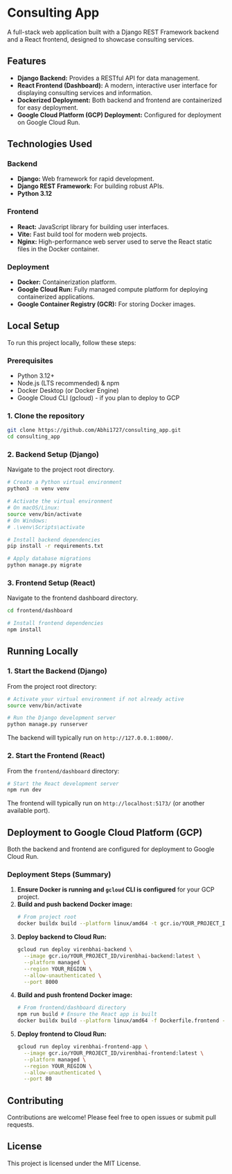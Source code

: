 # Consulting App

A full-stack web application built with a Django REST Framework backend and a React frontend, designed to showcase consulting services.

## Features

*   **Django Backend:** Provides a RESTful API for data management.
*   **React Frontend (Dashboard):** A modern, interactive user interface for displaying consulting services and information.
*   **Dockerized Deployment:** Both backend and frontend are containerized for easy deployment.
*   **Google Cloud Platform (GCP) Deployment:** Configured for deployment on Google Cloud Run.

## Technologies Used

### Backend
*   **Django:** Web framework for rapid development.
*   **Django REST Framework:** For building robust APIs.
*   **Python 3.12**

### Frontend
*   **React:** JavaScript library for building user interfaces.
*   **Vite:** Fast build tool for modern web projects.
*   **Nginx:** High-performance web server used to serve the React static files in the Docker container.

### Deployment
*   **Docker:** Containerization platform.
*   **Google Cloud Run:** Fully managed compute platform for deploying containerized applications.
*   **Google Container Registry (GCR):** For storing Docker images.

## Local Setup

To run this project locally, follow these steps:

### Prerequisites

*   Python 3.12+
*   Node.js (LTS recommended) & npm
*   Docker Desktop (or Docker Engine)
*   Google Cloud CLI (gcloud) - if you plan to deploy to GCP

### 1. Clone the repository

```bash
git clone https://github.com/Abhi1727/consulting_app.git
cd consulting_app
```

### 2. Backend Setup (Django)

Navigate to the project root directory.

```bash
# Create a Python virtual environment
python3 -m venv venv

# Activate the virtual environment
# On macOS/Linux:
source venv/bin/activate
# On Windows:
# .\venv\Scripts\activate

# Install backend dependencies
pip install -r requirements.txt

# Apply database migrations
python manage.py migrate
```

### 3. Frontend Setup (React)

Navigate to the frontend dashboard directory.

```bash
cd frontend/dashboard

# Install frontend dependencies
npm install
```

## Running Locally

### 1. Start the Backend (Django)

From the project root directory:

```bash
# Activate your virtual environment if not already active
source venv/bin/activate

# Run the Django development server
python manage.py runserver
```
The backend will typically run on `http://127.0.0.1:8000/`.

### 2. Start the Frontend (React)

From the `frontend/dashboard` directory:

```bash
# Start the React development server
npm run dev
```
The frontend will typically run on `http://localhost:5173/` (or another available port).

## Deployment to Google Cloud Platform (GCP)

Both the backend and frontend are configured for deployment to Google Cloud Run.

### Deployment Steps (Summary)

1.  **Ensure Docker is running and `gcloud` CLI is configured** for your GCP project.
2.  **Build and push backend Docker image:**
    ```bash
    # From project root
    docker buildx build --platform linux/amd64 -t gcr.io/YOUR_PROJECT_ID/virenbhai-backend:latest --push .
    ```
3.  **Deploy backend to Cloud Run:**
    ```bash
    gcloud run deploy virenbhai-backend \
      --image gcr.io/YOUR_PROJECT_ID/virenbhai-backend:latest \
      --platform managed \
      --region YOUR_REGION \
      --allow-unauthenticated \
      --port 8000
    ```
4.  **Build and push frontend Docker image:**
    ```bash
    # From frontend/dashboard directory
    npm run build # Ensure the React app is built
    docker buildx build --platform linux/amd64 -f Dockerfile.frontend -t gcr.io/YOUR_PROJECT_ID/virenbhai-frontend:latest --push .
    ```
5.  **Deploy frontend to Cloud Run:**
    ```bash
    gcloud run deploy virenbhai-frontend-app \
      --image gcr.io/YOUR_PROJECT_ID/virenbhai-frontend:latest \
      --platform managed \
      --region YOUR_REGION \
      --allow-unauthenticated \
      --port 80
    ```

## Contributing

Contributions are welcome! Please feel free to open issues or submit pull requests.

## License

This project is licensed under the MIT License.
